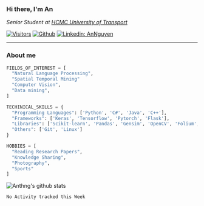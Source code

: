 ### Hi there, I'm An
*Senior Student at [HCMC University of Transport](https://ut.edu.vn/en/)*

[![Visitors](https://visitor-badge.glitch.me/badge?page_id=anthng.visitor-badge)](https://github.com/anthng) [![Github](https://img.shields.io/badge/-Github-181717?style=flat-square&logo=GitHub&logoColor=white)](https://github.com/anthng) [![Linkedin: AnNguyen](https://img.shields.io/badge/-anthng-blue?style=flat-square&logo=Linkedin&logoColor=white&link=https://www.linkedin.com/in/anthng/)](https://www.linkedin.com/in/anthng/)
<hr>

<!--
![Top Langs](https://github-readme-stats.vercel.app/api/top-langs/?username=anthng&hide=PHP,jupyter%20notebook,html,css,javascript)
-->

### About me

```python
FIELDS_OF_INTEREST = [
  "Natural Language Processing",
  "Spatial Temporal Mining"
  "Computer Vision",
  "Data mining",
]

TECHINICAL_SKILLS = {
  "Programming Languages": ['Python', 'C#', 'Java', 'C++'],
  "Frameworks": ['Keras', 'Tensorflow', 'Pytorch', 'Flask'],
  "Libraries": ['Scikit-learn', 'Pandas', 'Gensim', 'OpenCV', 'Folium', 'Matplotlib'],
  "Others": ['Git', 'Linux']
}

HOBBIES = [
  "Reading Research Papers",
  "Knowledge Sharing",
  "Photography",
  "Sports"
]
```
![Anthng's github stats](https://github-readme-stats.vercel.app/api?username=anthng&show_icons=true&hide_border=true)

<!--START_SECTION:waka-->
```text
No Activity tracked this Week
```
<!--END_SECTION:waka-->

<!--
**anthng/anthng** is a ✨ _special_ ✨ repository because its `README.md` (this file) appears on your GitHub profile.

Here are some ideas to get you started:

- 🔭 I’m currently working on ...
- 🌱 I’m currently learning ...
- 👯 I’m looking to collaborate on ...
- 🤔 I’m looking for help with ...
- 💬 Ask me about ...
- 📫 How to reach me: ...
- 😄 Pronouns: ...
- ⚡ Fun fact: ...
-->
